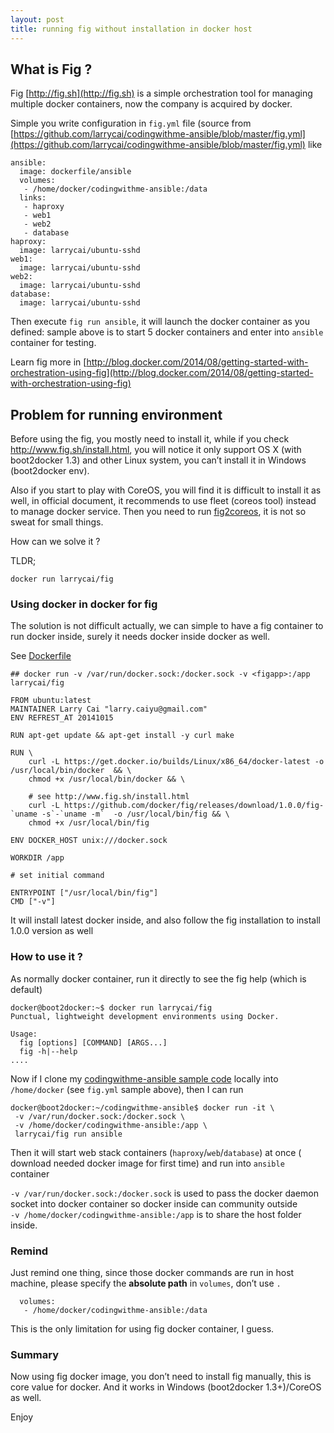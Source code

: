 ```yaml
---
layout: post
title: running fig without installation in docker host
---
```


## What is Fig ?

Fig [http://fig.sh](http://fig.sh) is a simple orchestration tool for managing multiple docker containers, now the company is acquired by docker.

Simple you write configuration in `fig.yml` file (source from [https://github.com/larrycai/codingwithme-ansible/blob/master/fig.yml](https://github.com/larrycai/codingwithme-ansible/blob/master/fig.yml) like

	ansible:
	  image: dockerfile/ansible
	  volumes: 
	   - /home/docker/codingwithme-ansible:/data
	  links: 
	   - haproxy
	   - web1
	   - web2
	   - database
	haproxy:
	  image: larrycai/ubuntu-sshd
	web1:
	  image: larrycai/ubuntu-sshd
	web2:
	  image: larrycai/ubuntu-sshd
	database:
	  image: larrycai/ubuntu-sshd

Then execute `fig run ansible`, it will launch the docker container as you defined: sample above is to start 5 docker containers and enter into `ansible` container for testing.

Learn fig more in [http://blog.docker.com/2014/08/getting-started-with-orchestration-using-fig](http://blog.docker.com/2014/08/getting-started-with-orchestration-using-fig)

## Problem for running environment

Before using the fig, you mostly need to install it, while if you check http://www.fig.sh/install.html, you will notice it only support OS X (with boot2docker 1.3) and other Linux system, you can’t install it in Windows (boot2docker env).

Also if you start to play with CoreOS, you will find it is difficult to install it 
as well, in official document, it recommends to use fleet (coreos tool) instead 
to manage docker service. Then you need to run [fig2coreos](https://github.com/centurylinklabs/fig2coreos), it is not so sweat for small things.

How can we solve it ?

TLDR;
    
   	docker run larrycai/fig

### Using docker in docker for fig

The solution is not difficult actually, we can simple to have a fig container 
to run docker inside, surely it needs docker inside docker as well.

See [Dockerfile](https://github.com/larrycai/docker-images/blob/master/fig/Dockerfile)

	## docker run -v /var/run/docker.sock:/docker.sock -v <figapp>:/app larrycai/fig
	
	FROM ubuntu:latest
	MAINTAINER Larry Cai "larry.caiyu@gmail.com"
	ENV REFREST_AT 20141015
	
	RUN apt-get update && apt-get install -y curl make
	
	RUN \
	    curl -L https://get.docker.io/builds/Linux/x86_64/docker-latest -o /usr/local/bin/docker  && \
	    chmod +x /usr/local/bin/docker && \
	    
	    # see http://www.fig.sh/install.html 
	    curl -L https://github.com/docker/fig/releases/download/1.0.0/fig-`uname -s`-`uname -m`  -o /usr/local/bin/fig && \
	    chmod +x /usr/local/bin/fig 
	    
	ENV DOCKER_HOST unix:///docker.sock
	
	WORKDIR /app
	
	# set initial command
	
	ENTRYPOINT ["/usr/local/bin/fig"]
	CMD ["-v"]

It will install latest docker inside, and also follow the fig installation to 
install 1.0.0 version as well

### How to use it ?

As normally docker container, run it directly to see the fig help (which is 
default)

	docker@boot2docker:~$ docker run larrycai/fig
	Punctual, lightweight development environments using Docker.
	
	Usage:
	  fig [options] [COMMAND] [ARGS...]
	  fig -h|--help
    ....

Now if I clone my [codingwithme-ansible sample code](https://github.com/larrycai/codingwithme-ansible) 
locally into `/home/docker` (see `fig.yml` sample above), then I can run

	docker@boot2docker:~/codingwithme-ansible$ docker run -it \
	 -v /var/run/docker.sock:/docker.sock \
	 -v /home/docker/codingwithme-ansible:/app \
	 larrycai/fig run ansible

Then it will start web stack containers (`haproxy`/`web`/`database`) at once ( 
download needed docker image for first time) and run into `ansible` container

`-v /var/run/docker.sock:/docker.sock` is used to pass the docker daemon socket into docker container so docker inside can community outside   
`-v /home/docker/codingwithme-ansible:/app` is to share the host folder inside.

### Remind

Just remind one thing, since those docker commands are run in host machine, 
please specify the **absolute path** in `volumes`, don’t use `.`

	  volumes: 
	   - /home/docker/codingwithme-ansible:/data

This is the only limitation for using fig docker container, I guess.

### Summary

Now using fig docker image, you don’t need to install fig manually, this is 
core value for docker. And it works in Windows (boot2docker 1.3+)/CoreOS as well.

Enjoy